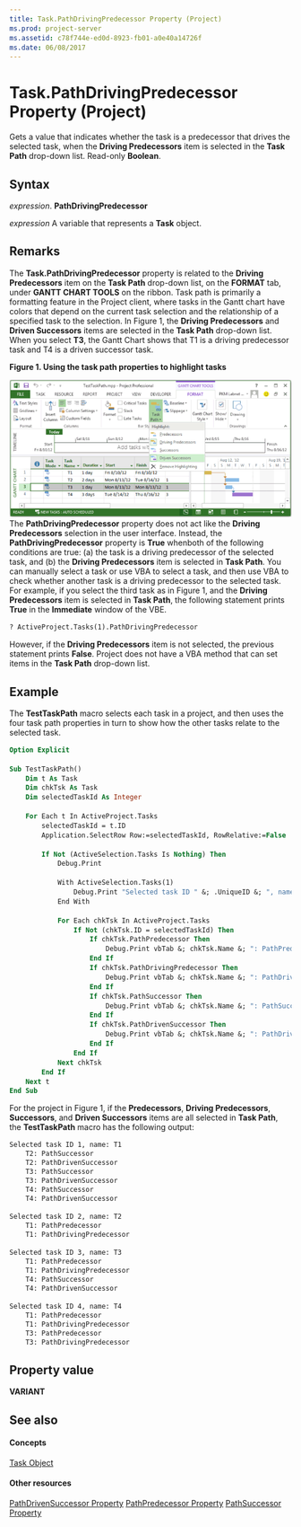 ```yaml
---
title: Task.PathDrivingPredecessor Property (Project)
ms.prod: project-server
ms.assetid: c78f744e-ed0d-8923-fb01-a0e40a14726f
ms.date: 06/08/2017
---
```



# Task.PathDrivingPredecessor Property (Project)
Gets a value that indicates whether the task is a predecessor that drives the selected task, when the  **Driving Predecessors** item is selected in the **Task Path** drop-down list. Read-only **Boolean**.

## Syntax

 _expression_. **PathDrivingPredecessor**

 _expression_ A variable that represents a **Task** object.


## Remarks

The  **Task.PathDrivingPredecessor** property is related to the **Driving Predecessors** item on the **Task Path** drop-down list, on the **FORMAT** tab, under **GANTT CHART TOOLS** on the ribbon. Task path is primarily a formatting feature in the Project client, where tasks in the Gantt chart have colors that depend on the current task selection and the relationship of a specified task to the selection. In Figure 1, the **Driving Predecessors** and **Driven Successors** items are selected in the **Task Path** drop-down list. When you select **T3**, the Gantt Chart shows that T1 is a driving predecessor task and T4 is a driven successor task.


**Figure 1. Using the task path properties to highlight tasks**

![Using the task path properties to highlight tasks](images/pj15_VBA_TaskPathDrivingPredecessor.gif)The  **PathDrivingPredecessor** property does not act like the **Driving Predecessors** selection in the user interface. Instead, the **PathDrivingPredecessor** property is **True** whenboth of the following conditions are true: (a) the task is a driving predecessor of the selected task, and (b) the **Driving Predecessors** item is selected in **Task Path**. You can manually select a task or use VBA to select a task, and then use VBA to check whether another task is a driving predecessor to the selected task. For example, if you select the third task as in Figure 1, and the  **Driving Predecessors** item is selected in **Task Path**, the following statement prints  **True** in the **Immediate** window of the VBE.




```vb
? ActiveProject.Tasks(1).PathDrivingPredecessor
```

However, if the  **Driving Predecessors** item is not selected, the previous statement prints **False**. Project does not have a VBA method that can set items in the  **Task Path** drop-down list.


## Example

The  **TestTaskPath** macro selects each task in a project, and then uses the four task path properties in turn to show how the other tasks relate to the selected task.


```vb
Option Explicit

Sub TestTaskPath()
    Dim t As Task
    Dim chkTsk As Task
    Dim selectedTaskId As Integer
    
    For Each t In ActiveProject.Tasks
        selectedTaskId = t.ID
        Application.SelectRow Row:=selectedTaskId, RowRelative:=False
            
        If Not (ActiveSelection.Tasks Is Nothing) Then
            Debug.Print
            
            With ActiveSelection.Tasks(1)
                Debug.Print "Selected task ID " &; .UniqueID &; ", name: " &; .Name
            End With
                        
            For Each chkTsk In ActiveProject.Tasks
                If Not (chkTsk.ID = selectedTaskId) Then
                    If chkTsk.PathPredecessor Then
                        Debug.Print vbTab &; chkTsk.Name &; ": PathPredecessor"
                    End If
                    If chkTsk.PathDrivingPredecessor Then
                        Debug.Print vbTab &; chkTsk.Name &; ": PathDrivingPredecessor"
                    End If
                    If chkTsk.PathSuccessor Then
                        Debug.Print vbTab &; chkTsk.Name &; ": PathSuccessor"
                    End If
                    If chkTsk.PathDrivenSuccessor Then
                        Debug.Print vbTab &; chkTsk.Name &; ": PathDrivenSuccessor"
                    End If
                End If
            Next chkTsk
        End If
    Next t
End Sub
```

For the project in Figure 1, if the  **Predecessors**,  **Driving Predecessors**,  **Successors**, and  **Driven Successors** items are all selected in **Task Path**, the  **TestTaskPath** macro has the following output:




```
Selected task ID 1, name: T1
    T2: PathSuccessor
    T2: PathDrivenSuccessor
    T3: PathSuccessor
    T3: PathDrivenSuccessor
    T4: PathSuccessor
    T4: PathDrivenSuccessor

Selected task ID 2, name: T2
    T1: PathPredecessor
    T1: PathDrivingPredecessor

Selected task ID 3, name: T3
    T1: PathPredecessor
    T1: PathDrivingPredecessor
    T4: PathSuccessor
    T4: PathDrivenSuccessor

Selected task ID 4, name: T4
    T1: PathPredecessor
    T1: PathDrivingPredecessor
    T3: PathPredecessor
    T3: PathDrivingPredecessor
```


## Property value

 **VARIANT**


## See also


#### Concepts


[Task Object](Project.Task.md)
#### Other resources


[PathDrivenSuccessor Property](Project.task.pathdrivensuccessor.md)
[PathPredecessor Property](Project.task.pathpredecessor.md)
[PathSuccessor Property](Project.task.pathsuccessor.md)
